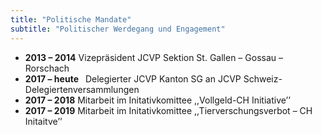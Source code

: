 ```yaml
---
title: "Politische Mandate"
subtitle: "Politischer Werdegang und Engagement"
---
```


<ul class="list-unstyled">

<li><b class="text-muted text-monospace">2013 – 2014</b> <span class="ml-3"></span> Vizepräsident JCVP Sektion St. Gallen – Gossau – Rorschach

<li><b class="text-muted text-monospace">2017 – heute</b> <span style="margin-left: 7px;"></span> Delegierter JCVP Kanton SG an JCVP Schweiz- Delegiertenversammlungen

<li><b class="text-muted text-monospace">2017 – 2018</b> <span class="ml-3"></span> Mitarbeit im Initativkomittee ,,Vollgeld-CH Initiative’’

<li><b class="text-muted text-monospace">2017 – 2019</b> <span class="ml-3"></span> Mitarbeit im Initativkomittee ,,Tierverschungsverbot – CH Initaitve’’

</ul>
